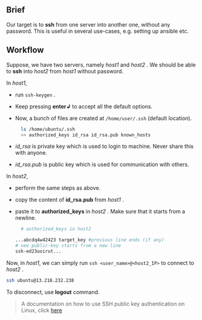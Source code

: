## Brief
Our target is to **ssh** from one server into another one, without any password. This is useful in several use-cases, e.g. setting up ansible etc.

## Workflow

Suppose, we have two servers, namely *host1* and *host2* . We should be able to **ssh** into *host2* from *host1* without password.

In *host1*,
- run `ssh-keygen` . 
- Keep pressing **enter↲** to accept all the default options.
- Now, a bunch of files are created at `/home/user/.ssh` (default location).

  ```bash
    ls /home/ubuntu/.ssh
    >> authorized_keys id_rsa id_rsa.pub known_hosts
  ```

- *id_rsa* is private key which is used to login to machine. Never share this with anyone.
- *id_rsa.pub* is public key which is used for communication with others.

In *host2*,

- perform the same steps as above.
- copy the content of **id_rsa.pub** from *host1* . 
- paste it to **authorized_keys** in *host2* . Make sure that it starts from a newline.

  ```bash
    # authorized_keys in host2

  ...abcdq4w42423 target_key #previous line ends (if any)
  # new public-key starts from a new line
  ssh-ed23uoirut...
  ```

Now, in *host1*, we can simply run `ssh <user_name>@<host2_IP>` to connect to *host2* .
```bash
ssh ubuntu@13.218.232.238
```
To disconnect, use **logout** command.

>A documentation on how to use SSH public key authentication on Linux, click [here](https://www.linode.com/docs/guides/use-public-key-authentication-with-ssh/?tabs=ed25519-recommended%2Cssh-add%2Cusing-ssh-copy-id-recommended)
